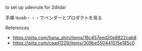 to set up udevrule for 2dlidar

手順
lsusb・・・でベンダーとプロダクトを見る

References
* https://qiita.com/hana_shin/items/16c457eed20e8822cab8
* https://qiita.com/caad1229/items/309be550441515e185c0
